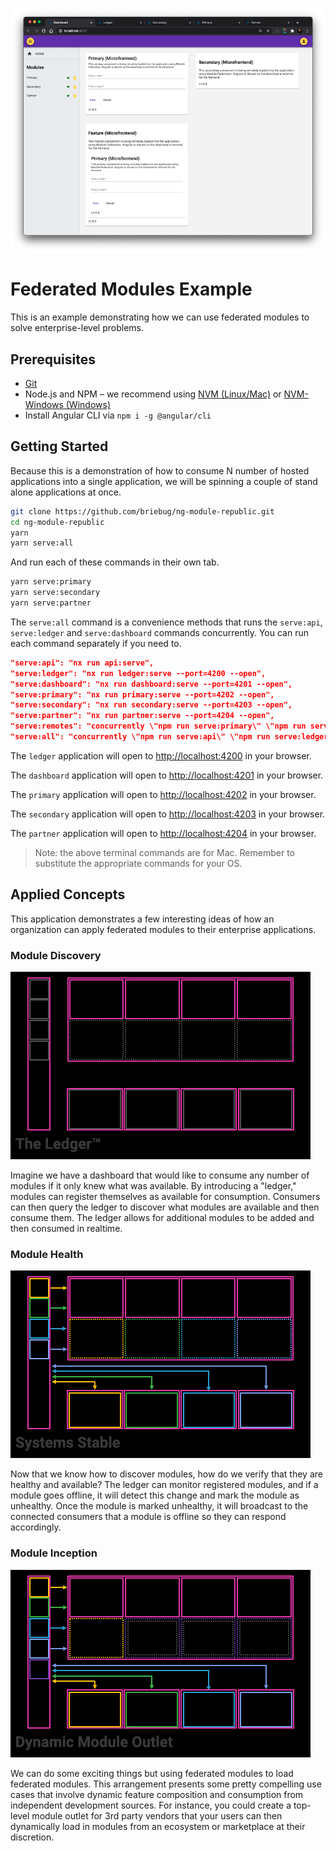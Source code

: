 ![Dashboard](apps/dashboard/src/assets/screenshots/dashboard.png)

# Federated Modules Example

This is an example demonstrating how we can use federated modules to solve enterprise-level problems.

## Prerequisites

- [Git](https://git-scm.com/book/en/v2/Getting-Started-Installing-Git)
- Node.js and NPM – we recommend using [NVM (Linux/Mac)](https://github.com/creationix/nvm) or [NVM-Windows (Windows)](https://github.com/coreybutler/nvm-windows)
- Install Angular CLI via `npm i -g @angular/cli`

## Getting Started

Because this is a demonstration of how to consume N number of hosted applications into a single application, we will be spinning a couple of stand alone applications at once. 

```bash
git clone https://github.com/briebug/ng-module-republic.git
cd ng-module-republic
yarn
yarn serve:all
```

And run each of these commands in their own tab.

```bash
yarn serve:primary
yarn serve:secondary
yarn serve:partner
```

The `serve:all` command is a convenience methods that runs the `serve:api`, `serve:ledger` and `serve:dashboard` commands concurrently. You can run each command separately if you need to.

```json
"serve:api": "nx run api:serve",
"serve:ledger": "nx run ledger:serve --port=4200 --open",
"serve:dashboard": "nx run dashboard:serve --port=4201 --open",
"serve:primary": "nx run primary:serve --port=4202 --open",
"serve:secondary": "nx run secondary:serve --port=4203 --open",
"serve:partner": "nx run partner:serve --port=4204 --open",
"serve:remotes": "concurrently \"npm run serve:primary\" \"npm run serve:secondary\" \"npm run serve:partner\"",
"serve:all": "concurrently \"npm run serve:api\" \"npm run serve:ledger\" \"npm run serve:dashboard\"",
```

The `ledger` application will open to [http://localhost:4200](http://localhost:4200) in your browser.

The `dashboard` application will open to [http://localhost:4201](http://localhost:4201) in your browser.

The `primary` application will open to [http://localhost:4202](http://localhost:4202) in your browser.

The `secondary` application will open to [http://localhost:4203](http://localhost:4203) in your browser.

The `partner` application will open to [http://localhost:4204](http://localhost:4204) in your browser.

> Note: the above terminal commands are for Mac. Remember to substitute the appropriate commands for your OS.

## Applied Concepts

This application demonstrates a few interesting ideas of how an organization can apply federated modules to their enterprise applications.

### Module Discovery

![Module Discovery](apps/dashboard/src/assets/animations/02-module-discovery.gif)

Imagine we have a dashboard that would like to consume any number of modules if it only knew what was available. By introducing a "ledger," modules can register themselves as available for consumption. Consumers can then query the ledger to discover what modules are available and then consume them. The ledger allows for additional modules to be added and then consumed in realtime.

### Module Health

![Module Health](apps/dashboard/src/assets/animations/03-module-health.gif)

Now that we know how to discover modules, how do we verify that they are healthy and available? The ledger can monitor registered modules, and if a module goes offline, it will detect this change and mark the module as unhealthy. Once the module is marked unhealthy, it will broadcast to the connected consumers that a module is offline so they can respond accordingly.

### Module Inception

![Module Discovery](apps/dashboard/src/assets/animations/06-module-inception.gif)

We can do some exciting things but using federated modules to load federated modules. This arrangement presents some pretty compelling use cases that involve dynamic feature composition and consumption from independent development sources. For instance, you could create a top-level module outlet for 3rd party vendors that your users can then dynamically load in modules from an ecosystem or marketplace at their discretion.
